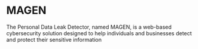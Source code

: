 # MAGEN
The Personal Data Leak Detector, named MAGEN, is a web-based cybersecurity solution designed to help individuals and businesses detect and protect their sensitive information

